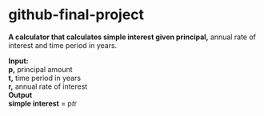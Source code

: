 # github-final-project

<b>A calculator that calculates simple interest given principal,</b> annual rate of interest and time period in years.

<b>Input:</b></br>
   <b>p,</b> principal amount</br>
   <b>t,</b> time period in years</br>
   <b>r,</b> annual rate of interest</br>
<b>Output</b></br>
   <b>simple interest</b> = p*t*r
